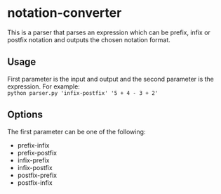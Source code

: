 # notation-converter
This is a parser that parses an expression which can be prefix, infix or postfix notation and outputs the chosen notation format.

## Usage
First parameter is the input and output and the second parameter is the expression. For example: <br/>
`python parser.py 'infix-postfix' '5 + 4 - 3 + 2'`

## Options
The first parameter can be one of the following:
* prefix-infix
* prefix-postfix
* infix-prefix
* infix-postfix
* postfix-prefix
* postfix-infix

